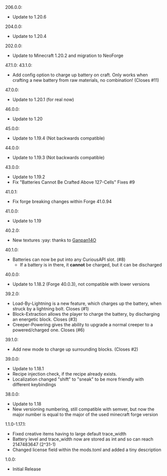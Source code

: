 206.0.0:
- Update to 1.20.6

204.0.0:
- Update to 1.20.4 

202.0.0:
- Update to Minecraft 1.20.2 and migration to NeoForge

47.1.0:
43.1.0:
- Add config option to charge up battery on craft. Only works when crafting a new battery from raw materials, no combination! (Closes #11)

47.0.0:
- Update to 1.20.1 (for real now)

46.0.0:
- Update to 1.20

45.0.0:
- Update to 1.19.4 (Not backwards compatible)

44.0.0:
- Update to 1.19.3 (Not backwards compatible)

43.0.0:
- Update to 1.19.2
- Fix "Batteries Cannot Be Crafted Above 127-Cells" Fixes #9

41.0.1:
- Fix forge breaking changes within Forge 41.0.94

41.0.0:
- Update to 1.19

40.2.0:
- New textures :yay: thanks to [Ganpan14O](https://www.curseforge.com/members/ganpan14o)

40.1.0:
- Batteries can now be put into any CuriousAPI slot. (#8)
  - If a battery is in there, it **cannot** be charged, but it can be discharged

40.0.0:
- Update to 1.18.2 (Forge 40.0.3), not compatible with lower versions

39.2.0:
- Load-By-Lightning is a new feature, which charges up the battery, when struck by a lightning bolt. Closes (#1)
- Block-Extraction allows the player to charge the battery, by discharging an energetic block. Closes (#3)
- Creeper-Powering gives the ability to upgrade a normal creeper to a powered/charged one. Closes (#6)

39.1.0:
- Add new mode to charge up surrounding blocks. (Closes #2)

39.0.0:
- Update to 1.18.1
- Recipe injection check, if the recipe already exists.
- Localization changed "shift" to "sneak" to be more friendly with different keybindings

38.0.0:
- Update to 1.18
- New versioning numbering, still compatible with semver, but now the major number is equal to the major of the used minecraft forge version

1.1.0-1.17.1:
- Fixed creative items having to large default trace_width
- Battery level and trace_width now are stored as int and so can reach 2147483647 (2^31-1)
- Changed license field within the mods.toml and added a tiny description

1.0.0:
- Initial Release
